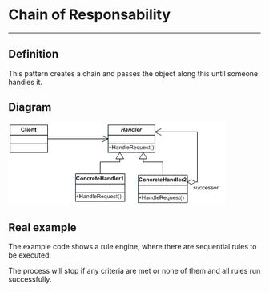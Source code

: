 # Chain of Responsability

---

## Definition

This pattern creates a chain and passes the object along this until someone handles it.

## Diagram

![chain of responsability](chain-of-responsability.png)

## Real example

The example code shows a rule engine, where there are sequential rules to be executed.

The process will stop if any criteria are met or none of them and all rules run successfully.